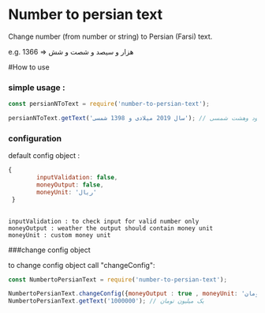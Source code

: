 # Number to persian text
Change number (from number or string)  to Persian (Farsi) text.

e.g. 1366 => هزار و سیصد و شصت و شش


#How to use
### simple usage :
```javascript
const persianNToText = require('number-to-persian-text');

persianNToText.getText('سال 2019 میلادی و 1398 شمسی'); // سال دو هزار و نوزده میلادی و یک هزار و سیصد ونود وهشت شمسی
```
### configuration

default config object :
```javascript
{
        inputValidation: false,
        moneyOutput: false,
        moneyUnit: 'ريال'
 }
 
```
    inputValidation : to check input for valid number only
	moneyOutput : weather the output should contain money unit
	moneyUnit : custom money unit
	
###change config object

to change config object call "changeConfig":
```javascript
const NumbertoPersianText = require('number-to-persian-text');

NumbertoPersianText.changeConfig({moneyOutput : true , moneyUnit: 'تومان'});
NumbertoPersianText.getText('1000000'); // یک میلیون تومان
```